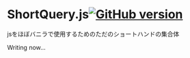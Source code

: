 # ShortQuery.js[![GitHub version](https://badge.fury.io/gh/S--Minecraft%2FShortQuery.js.svg)](https://badge.fury.io/gh/S--Minecraft%2FShortQuery.js)
jsをほぼバニラで使用するためのただのショートハンドの集合体

Writing now...
